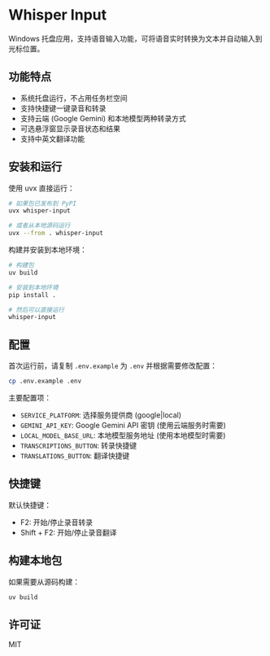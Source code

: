 # Whisper Input

Windows 托盘应用，支持语音输入功能，可将语音实时转换为文本并自动输入到光标位置。

## 功能特点

- 系统托盘运行，不占用任务栏空间
- 支持快捷键一键录音和转录
- 支持云端 (Google Gemini) 和本地模型两种转录方式
- 可选悬浮窗显示录音状态和结果
- 支持中英文翻译功能

## 安装和运行

使用 uvx 直接运行：

```bash
# 如果包已发布到 PyPI
uvx whisper-input

# 或者从本地源码运行
uvx --from . whisper-input
```

构建并安装到本地环境：

```bash
# 构建包
uv build

# 安装到本地环境
pip install .

# 然后可以直接运行
whisper-input
```

## 配置

首次运行前，请复制 `.env.example` 为 `.env` 并根据需要修改配置：

```bash
cp .env.example .env
```

主要配置项：

- `SERVICE_PLATFORM`: 选择服务提供商 (google|local)
- `GEMINI_API_KEY`: Google Gemini API 密钥 (使用云端服务时需要)
- `LOCAL_MODEL_BASE_URL`: 本地模型服务地址 (使用本地模型时需要)
- `TRANSCRIPTIONS_BUTTON`: 转录快捷键
- `TRANSLATIONS_BUTTON`: 翻译快捷键

## 快捷键

默认快捷键：
- F2: 开始/停止录音转录
- Shift + F2: 开始/停止录音翻译

## 构建本地包

如果需要从源码构建：

```bash
uv build
```

## 许可证

MIT